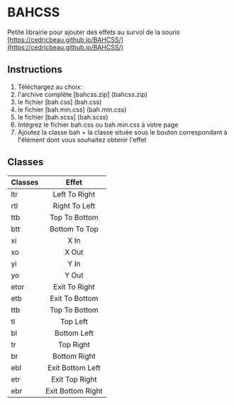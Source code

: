 # BAHCSS
Petite librairie pour ajouter des effets au survol de la souris
[https://cedricbeau.github.io/BAHCSS/](https://cedricbeau.github.io/BAHCSS/)
## Instructions

1. Téléchargez au choix:
  1. l'archive complète [bahcss.zip] (bahcss.zip)
  2. le fichier [bah.css] (bah.css)
  3. le fichier [bah.min.css] (bah.min.css)
  4. le fichier [bah.scss] (bah.scss)      
2. Intégrez le fichier bah.css ou bah.min.css à votre page
3. Ajoutez la classe bah + la classe située sous le bouton correspondant à l'élément dont vous souhaitez obtenir l'effet

## Classes

| Classes       | Effet            |
| ------------- |:----------------:|
| ltr           | Left To Right    |
| rtl           | Right To Left    |
| ttb           | Top To Bottom    |
| btt           | Bottom To Top    |
| xi            | X In             |
| xo            | X Out            |
| yi            | Y In             |
| yo            | Y Out            |
| etor          | Exit To Right    |
| etb           | Exit To Bottom   |
| ttb           | Top To Bottom    |
| tl            | Top Left         |
| bl            | Bottom Left      |
| tr            | Top Right        |
| br            | Bottom Right     |
| ebl           | Exit Bottom Left |
| etr           | Exit Top Right   |
| ebr           | Exit Bottom Right|
